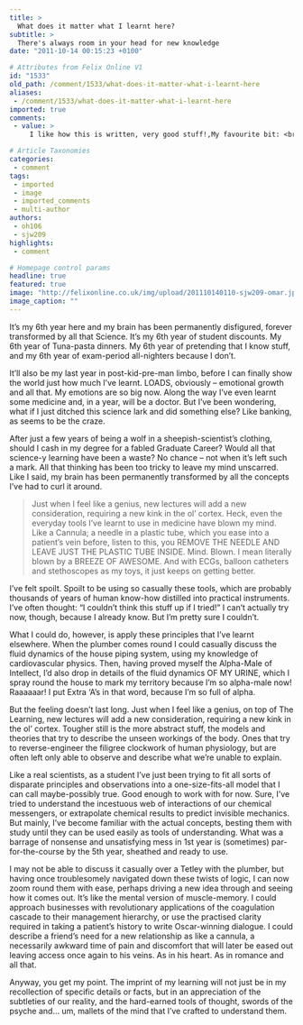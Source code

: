 ```yaml
---
title: >
  What does it matter what I learnt here?
subtitle: >
  There's always room in your head for new knowledge
date: "2011-10-14 00:15:23 +0100"

# Attributes from Felix Online V1
id: "1533"
old_path: /comment/1533/what-does-it-matter-what-i-learnt-here
aliases:
 - /comment/1533/what-does-it-matter-what-i-learnt-here
imported: true
comments:
 - value: >
     I like how this is written, very good stuff!,My favourite bit: <br>"Then, having proved myself the Alpha-Male of Intellect, I’d also drop in details of the fluid dynamics OF MY URINE, which I spray round the house to mark my territory because I’m so alpha-male now! Raaaaaar! I put Extra ‘A’s in that word, because I’m so full of alpha." <br> <br>A very good read. :),As always, your article is hilarious! ,Loved this! And just as Khayam said! LOL at the cannula!,The problem nowadays is that there is too much new knowledge about. Unlike the polymaths of old, we acquire it superficially without any deeper understanding, whilst outrightly ignoring allied fields. We've become narrow-disciplined, and with no-one to oversee this multifaceted advancement of raw knowledge, academics the world over continue to pursue it disparately like headless chickens, with no real purpose in mind. But yes, what the study of time-tested vocational disciplines like medicine, or engineering, does successfully impart on us is a rather l

# Article Taxonomies
categories:
 - comment
tags:
 - imported
 - image
 - imported_comments
 - multi-author
authors:
 - oh106
 - sjw209
highlights:
 - comment

# Homepage control params
headline: true
featured: true
image: "http://felixonline.co.uk/img/upload/201110140110-sjw209-omar.jpg"
image_caption: ""
---
```


It’s my 6th year here and my brain has been permanently disfigured, forever transformed by all that Science. It’s my 6th year of student discounts. My 6th year of Tuna-pasta dinners. My 6th year of pretending that I know stuff, and my 6th year of exam-period all-nighters because I don’t.

It’ll also be my last year in post-kid-pre-man limbo, before I can finally show the world just how much I’ve learnt. LOADS, obviously – emotional growth and all that. My emotions are so big now. Along the way I’ve even learnt some medicine and, in a year, will be a doctor. But I’ve been wondering, what if I just ditched this science lark and did something else? Like banking, as seems to be the craze.

After just a few years of being a wolf in a sheepish-scientist’s clothing, should I cash in my degree for a fabled Graduate Career? Would all that science-y learning have been a waste? No chance – not when it’s left such a mark. All that thinking has been too tricky to leave my mind unscarred. Like I said, my brain has been permanently transformed by all the concepts I’ve had to curl it around.
> Just when I feel like a genius, new lectures will add a new consideration, requiring a new kink in the ol’ cortex.
Heck, even the everyday tools I’ve learnt to use in medicine have blown my mind. Like a Cannula; a needle in a plastic tube, which you ease into a patient’s vein before, listen to this, you REMOVE THE NEEDLE AND LEAVE JUST THE PLASTIC TUBE INSIDE. Mind. Blown. I mean literally blown by a BREEZE OF AWESOME. And with ECGs, balloon catheters and stethoscopes as my toys, it just keeps on getting better.

I’ve felt spoilt. Spoilt to be using so casually these tools, which are probably thousands of years of human know-how distilled into practical instruments. I’ve often thought: “I couldn’t think this stuff up if I tried!” I can’t actually try now, though, because I already know. But I’m pretty sure I couldn’t.

What I could do, however, is apply these principles that I’ve learnt elsewhere. When the plumber comes round I could casually discuss the fluid dynamics of the house piping system, using my knowledge of cardiovascular physics. Then, having proved myself the Alpha-Male of Intellect, I’d also drop in details of the fluid dynamics OF MY URINE, which I spray round the house to mark my territory because I’m so alpha-male now! Raaaaaar! I put Extra ‘A’s in that word, because I’m so full of alpha.

But the feeling doesn’t last long. Just when I feel like a genius, on top of The Learning, new lectures will add a new consideration, requiring a new kink in the ol’ cortex. Tougher still is the more abstract stuff, the models and theories that try to describe the unseen workings of the body. Ones that try to reverse-engineer the filigree clockwork of human physiology, but are often left only able to observe and describe what we’re unable to explain.

Like a real scientists, as a student I’ve just been trying to fit all sorts of disparate principles and observations into a one-size-fits-all model that I can call maybe-possibly true. Good enough to work with for now. Sure, I’ve tried to understand the incestuous web of interactions of our chemical messengers, or extrapolate chemical results to predict invisible mechanics. But mainly, I’ve become familiar with the actual concepts, besting them with study until they can be used easily as tools of understanding. What was a barrage of nonsense and unsatisfying mess in 1st year is (sometimes) par-for-the-course by the 5th year, sheathed and ready to use.

I may not be able to discuss it casually over a Tetley with the plumber, but having once troublesomely navigated down these twists of logic, I can now zoom round them with ease, perhaps driving a new idea through and seeing how it comes out. It’s like the mental version of muscle-memory. I could approach businesses with revolutionary applications of the coagulation cascade to their management hierarchy, or use the practised clarity required in taking a patient’s history to write Oscar-winning dialogue. I could describe a friend’s need for a new relationship as like a cannula, a necessarily awkward time of pain and discomfort that will later be eased out leaving access once again to his veins. As in his heart. As in romance and all that.

Anyway, you get my point. The imprint of my learning will not just be in my recollection of specific details or facts, but in an appreciation of the subtleties of our reality, and the hard-earned tools of thought, swords of the psyche and… um, mallets of the mind that I’ve crafted to understand them.
